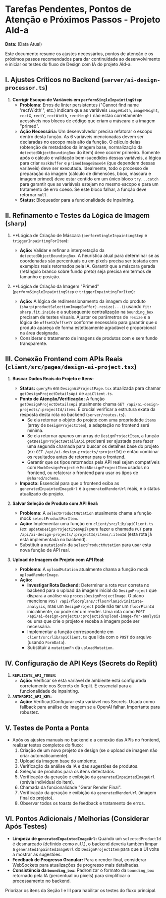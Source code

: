 # Tarefas Pendentes, Pontos de Atenção e Próximos Passos - Projeto Ald-a

**Data:** (Data Atual)

Este documento resume os ajustes necessários, pontos de atenção e os próximos passos recomendados para dar continuidade ao desenvolvimento e iniciar os testes do fluxo de Design com IA do projeto Ald-a.

## I. Ajustes Críticos no Backend (`server/ai-design-processor.ts`)

1.  **Corrigir Escopo de Variáveis em `performSingleInpaintingStep`:**
    *   **Problema:** Erros de linter persistentes ("Cannot find name 'rectWidth'", etc.) indicam que as variáveis `imageWidth`, `imageHeight`, `rectX`, `rectY`, `rectWidth`, `rectHeight` não estão corretamente acessíveis nos blocos de código que criam a máscara e a imagem "primed".
    *   **Ação Necessária:** Um desenvolvedor precisa refatorar o escopo dentro desta função. As 6 variáveis mencionadas devem ser declaradas no escopo mais alto da função. O cálculo delas (obtenção de metadados da imagem base, normalização da `detectedObjectBoundingBox` do item) deve ocorrer primeiro. Somente após o cálculo e validação bem-sucedidos dessas variáveis, a lógica para criar `maskBuffer` e `primedImageBase64` (que dependem dessas variáveis) deve ser executada. Idealmente, todo o processo de preparação da imagem (cálculo de dimensões, bbox, máscara e imagem primed) deve estar contido em um único bloco `try...catch` para garantir que as variáveis estejam no mesmo escopo e para um tratamento de erro coeso. Se este bloco falhar, a função deve retornar `null`.
    *   **Status:** Bloqueador para a funcionalidade de inpainting.

## II. Refinamento e Testes da Lógica de Imagem (`sharp`)

1.  **Lógica de Criação de Máscara (`performSingleInpaintingStep` e `triggerInpaintingForItem`):
    *   **Ação:** Validar e refinar a interpretação da `detectedObjectBoundingBox`. A heurística atual para determinar se as coordenadas são percentuais ou em pixels precisa ser testada com exemplos reais retornados pela IA. Garantir que a máscara gerada (retângulo branco sobre fundo preto) seja precisa em termos de tamanho e posição.

2.  **Lógica de Criação da Imagem "Primed" (`performSingleInpaintingStep` e `triggerInpaintingForItem`):
    *   **Ação:** A lógica de redimensionamento da imagem do produto (`sharp(productSelectionImageBuffer).resize(...)`) usando `fit: sharp.fit.inside` e a subsequente centralização na `bounding_box` precisam de testes visuais. Ajustar os parâmetros de `resize` e a lógica de `offsetX`/`offsetY` conforme necessário para garantir que o produto apareça de forma esteticamente agradável e proporcional na área designada.
    *   Considerar o tratamento de imagens de produtos com e sem fundo transparente.

## III. Conexão Frontend com APIs Reais (`client/src/pages/design-ai-project.tsx`)

1.  **Buscar Dados Reais do Projeto e Itens:**
    *   **Status:** `queryFn` em `DesignAiProjectPage.tsx` atualizada para chamar `getDesignProjectDetailsApi` de `apiClient.ts`.
    *   **Ponto de Atenção/Verificação:** A função `getDesignProjectDetailsApi` atualmente chama `GET /api/ai-design-projects/:projectId/items`. É crucial verificar a estrutura exata da resposta desta rota no backend (`server/routes.ts`).
        *   Se ela retornar o objeto do projeto com uma propriedade `items` (array de `DesignProjectItem`), a adaptação no frontend será mínima.
        *   Se ela retornar *apenas* um array de `DesignProjectItem`, a função `getDesignProjectDetailsApi` precisará ser ajustada para fazer uma segunda chamada para buscar os detalhes base do projeto (ex: `GET /api/ai-design-projects/:projectId`) e então combinar os resultados antes de retornar para o frontend.
        *   Garantir que os tipos retornados pela API real sejam compatíveis com `MockDesignProject` e `MockDesignProjectItem` usados no frontend, ou refatorar o frontend para usar os tipos de `@shared/schema`.
    *   **Impacto:** Essencial para que o frontend exiba as `generatedInpaintedImageUrl` e a `generatedRenderUrl` reais, e o status atualizado do projeto.

2.  **Salvar Seleção de Produto com API Real:**
    *   **Problema:** A `selectProductMutation` atualmente chama a função mock `selectProductForItem`.
    *   **Ação:** Implementar uma função em `client/src/lib/apiClient.ts` (ex: `updateDesignProjectItemApi`) para fazer a chamada `PUT` para `/api/ai-design-projects/:projectId/items/:itemId` (esta rota já está implementada no backend).
    *   Substituir a `mutationFn` da `selectProductMutation` para usar esta nova função de API real.

3.  **Upload de Imagem do Projeto com API Real:**
    *   **Problema:** A `uploadMutation` atualmente chama a função mock `uploadRenderImage`.
    *   **Ação:** 
        *   **Investigar Rota Backend:** Determinar a rota `POST` correta no backend para o upload da imagem inicial do `DesignProject` que dispara a análise via `processDesignProjectImage`. O plano menciona `POST /api/floorplans/:floorPlanId/initiate-analysis`, mas um `DesignProject` pode não ter um `floorPlanId` inicialmente, ou pode ser um render. Uma rota como `POST /api/ai-design-projects/:projectId/upload-image-for-analysis` ou uma que crie o projeto e receba a imagem pode ser necessária.
        *   Implementar a função correspondente em `client/src/lib/apiClient.ts` que lida com o `POST` do arquivo (usando `FormData`).
        *   Substituir a `mutationFn` da `uploadMutation`.

## IV. Configuração de API Keys (Secrets do Replit)

1.  **`REPLICATE_API_TOKEN`:**
    *   **Ação:** Verificar se esta variável de ambiente está configurada corretamente nos Secrets do Replit. É essencial para a funcionalidade de inpainting.
2.  **`ANTHROPIC_API_KEY`:**
    *   **Ação:** Verificar/Configurar esta variável nos Secrets. Usada como fallback para análise de imagem se a OpenAI falhar. Importante para robustez.

## V. Testes de Ponta a Ponta

*   Após os ajustes manuais no backend e a conexão das APIs no frontend, realizar testes completos do fluxo:
    1.  Criação de um novo projeto de design (se o upload de imagem não criar automaticamente).
    2.  Upload da imagem base do ambiente.
    3.  Verificação da análise da IA e das sugestões de produtos.
    4.  Seleção de produtos para os itens detectados.
    5.  Verificação da geração e exibição da `generatedInpaintedImageUrl` (prévia individual do item).
    6.  Chamada da funcionalidade "Gerar Render Final".
    7.  Verificação da geração e exibição da `generatedRenderUrl` (imagem final do projeto).
    8.  Observar todos os toasts de feedback e tratamento de erros.

## VI. Pontos Adicionais / Melhorias (Considerar Após Testes)

*   **Limpeza de `generatedInpaintedImageUrl`:** Quando um `selectedProductId` é desmarcado (definido como `null`), o backend deveria também limpar a `generatedInpaintedImageUrl` do `DesignProjectItem` para que a UI volte a mostrar as sugestões.
*   **Feedback de Progresso Granular:** Para o render final, considerar WebSockets para atualizações de progresso mais detalhadas.
*   **Consistência da `bounding_box`:** Padronizar o formato da `bounding_box` retornado pela IA (percentual ou pixels) para simplificar o processamento no backend.

Priorizar os itens da Seção I e III para habilitar os testes do fluxo principal. 